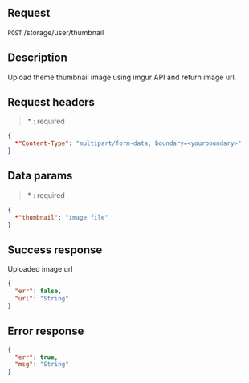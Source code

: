 ## Request

<code>POST</code> /storage/user/thumbnail

## Description

Upload theme thumbnail image using imgur API and return image url.

## Request headers

> \* : required

```JSON
{
  *"Content-Type": "multipart/form-data; boundary=<yourboundary>"
}
```

## Data params

> \* : required

```JSON
{
  *"thumbnail": "image file"
}
```

## Success response

Uploaded image url

```JSON
{
  "err": false,
  "url": "String"
}
```

## Error response

```JSON
{
  "err": true,
  "msg": "String"
}
```

